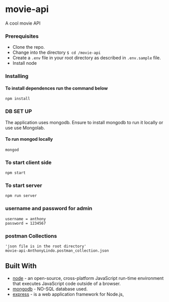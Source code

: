 # movie-api

A cool movie API


### Prerequisites

- Clone the repo.
- Change into the directory `$ cd /movie-api`
- Create a `.env` file in your root directory as described in `.env.sample` file.
- Install node

### Installing

#### To install dependences run the command below
```
npm install
```

### DB SET UP

The application uses mongodb. Ensure to install mongodb to run it locally or use use Mongolab.

#### To run mongod locally
```
mongod
```


### To start client side

```
npm start
```

### To start server

```
npm run server
```
### username and password for admin
```
username = anthony
password = 1234567
```

### postman Collections
```
'json file is in the root directory'
movie-api-AnthonyLindo.postman_collection.json
```

## Built With

* [node](https://nodejs.org/) - an open-source, cross-platform JavaScript run-time environment that executes JavaScript code outside of a browser.
* [mongodb](https://www.mongodb.com/) - NO-SQL database used.
* [express](https://expressjs.com/) -  is a web application framework for Node.js,


